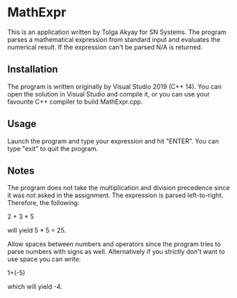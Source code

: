 # MathExpr
This is an application written by Tolga Akyay for SN Systems. The program
parses a mathematical expression from standard input and evaluates the
numerical result. If the expression can't be parsed N/A is returned.

## Installation
The program is written originally by Visual Studio 2019 (C++ 14).
You can open the solution in Visual Studio and compile it, or you
can use your favourite C++ compiler to build MathExpr.cpp.

## Usage
Launch the program and type your expression and hit "ENTER".
You can type "exit" to quit the program.

## Notes
The program does not take the multiplication and division precedence since
it was not asked in the assignment. The expression is parsed left-to-right.
Therefore, the following:

2 + 3 * 5

will yield 5 * 5 = 25.

Allow spaces between numbers and operators since the program tries to parse
numbers with signs as well. Alternatively if you strictly don't want to use
space you can write:

1+(-5)

which will yield -4.
